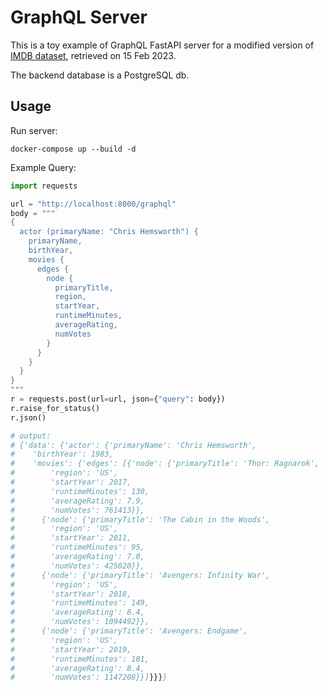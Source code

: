 # GraphQL Server
This is a toy example of GraphQL FastAPI server for a modified version of 
[IMDB dataset](https://www.imdb.com/interfaces/), retrieved on 15 Feb 2023.

The backend database is a PostgreSQL db. 

## Usage
Run server:
```shell
docker-compose up --build -d
```

Example Query:
```python
import requests

url = "http://localhost:8000/graphql"
body = """
{
  actor (primaryName: "Chris Hemsworth") {
    primaryName,
    birthYear,
    movies {
      edges {
        node {
          primaryTitle,
          region,
          startYear,
          runtimeMinutes,
          averageRating,
          numVotes
        }
      }
    } 
  }
}
"""
r = requests.post(url=url, json={"query": body})
r.raise_for_status()
r.json()

# output:
# {'data': {'actor': {'primaryName': 'Chris Hemsworth',
#    'birthYear': 1983,
#    'movies': {'edges': [{'node': {'primaryTitle': 'Thor: Ragnarok',
#        'region': 'US',
#        'startYear': 2017,
#        'runtimeMinutes': 130,
#        'averageRating': 7.9,
#        'numVotes': 761413}},
#      {'node': {'primaryTitle': 'The Cabin in the Woods',
#        'region': 'US',
#        'startYear': 2011,
#        'runtimeMinutes': 95,
#        'averageRating': 7.0,
#        'numVotes': 425020}},
#      {'node': {'primaryTitle': 'Avengers: Infinity War',
#        'region': 'US',
#        'startYear': 2018,
#        'runtimeMinutes': 149,
#        'averageRating': 8.4,
#        'numVotes': 1094492}},
#      {'node': {'primaryTitle': 'Avengers: Endgame',
#        'region': 'US',
#        'startYear': 2019,
#        'runtimeMinutes': 181,
#        'averageRating': 8.4,
#        'numVotes': 1147208}}]}}}}
```